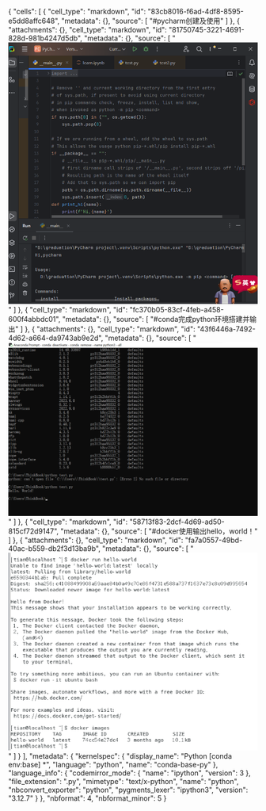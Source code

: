 {
 "cells": [
  {
   "cell_type": "markdown",
   "id": "83cb8016-f6ad-4df8-8595-e5dd8affc648",
   "metadata": {},
   "source": [
    "#pycharm创建及使用"
   ]
  },
  {
   "attachments": {},
   "cell_type": "markdown",
   "id": "81750745-3221-4691-828d-981b4247d5db",
   "metadata": {},
   "source": [
    "![pycharm.png](images/pycharm.png)"
   ]
  },
  {
   "cell_type": "markdown",
   "id": "fc370b05-83cf-4feb-a458-600f4abbdc01",
   "metadata": {},
   "source": [
    "#conda完成python环境搭建并输出"
   ]
  },
  {
   "attachments": {},
   "cell_type": "markdown",
   "id": "43f6446a-7492-4d62-a664-da9743ab9e2d",
   "metadata": {},
   "source": [
    "![conda.png](images/conda.png)"
   ]
  },
  {
   "cell_type": "markdown",
   "id": "58713f83-2dcf-4d69-ad50-815cf72d9147",
   "metadata": {},
   "source": [
    "#docker使用输出hello，world！"
   ]
  },
  {
   "attachments": {},
   "cell_type": "markdown",
   "id": "fa7a0557-49bd-40ac-b559-db2f3d13ba9b",
   "metadata": {},
   "source": [
    "![docker.png](images/docker.png)"
   ]
  }
 ],
 "metadata": {
  "kernelspec": {
   "display_name": "Python [conda env:base] *",
   "language": "python",
   "name": "conda-base-py"
  },
  "language_info": {
   "codemirror_mode": {
    "name": "ipython",
    "version": 3
   },
   "file_extension": ".py",
   "mimetype": "text/x-python",
   "name": "python",
   "nbconvert_exporter": "python",
   "pygments_lexer": "ipython3",
   "version": "3.12.7"
  }
 },
 "nbformat": 4,
 "nbformat_minor": 5
}
